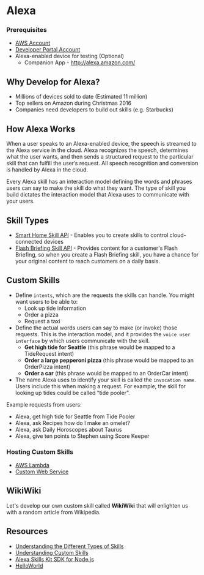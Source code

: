 # Alexa

### Prerequisites

- [AWS Account](https://aws.amazon.com/)
- [Developer Portal Account](https://developer.amazon.com/edw/home.html)
- Alexa-enabled device for testing (Optional)
  * Companion App - http://alexa.amazon.com/

## Why Develop for Alexa?

- Millions of devices sold to date (Estimated 11 million)
- Top sellers on Amazon during Christmas 2016
- Companies need developers to build out skills (e.g. Starbucks)

## How Alexa Works

When a user speaks to an Alexa-enabled device, the speech is streamed to the Alexa service in the cloud. Alexa recognizes the speech, determines what the user wants, and then sends a structured request to the particular skill that can fulfill the user’s request. All speech recognition and conversion is handled by Alexa in the cloud.

Every Alexa skill has an interaction model defining the words and phrases users can say to make the skill do what they want. The type of skill you build dictates the interaction model that Alexa uses to communicate with your users.

## Skill Types 

- [Smart Home Skill API](https://developer.amazon.com/public/solutions/alexa/alexa-skills-kit/overviews/understanding-the-smart-home-skill-api) - Enables you to create skills to control cloud-connected devices
- [Flash Briefing Skill API](https://developer.amazon.com/public/solutions/alexa/alexa-skills-kit/docs/understanding-the-flash-briefing-skill-api) - Provides content for a customer's Flash Briefing, so when you create a Flash Briefing skill, you have a chance for your original content to reach customers on a daily basis.

## Custom Skills

* Define `intents`, which are the requests the skills can handle. You might want users to be able to: 
  - Look up tide information
  - Order a pizza
  - Request a taxi
* Define the actual words users can say to make (or invoke) those requests. This is the interaction model, and it provides the `voice user interface` by which users communicate with the skill.
  - **Get high tide for Seattle** (this phrase would be mapped to a TideRequest intent)
  - **Order a large pepperoni pizza** (this phrase would be mapped to an OrderPizza intent)
  - **Order a car** (this phrase would be mapped to an OrderCar intent)
* The name Alexa uses to identify your skill is called the `invocation name`. Users include this when making a request. For example, the skill for looking up tides could be called “tide pooler”.

Example requests from users: 

- Alexa, get high tide for Seattle from Tide Pooler
- Alexa, ask Recipes how do I make an omelet?
- Alexa, ask Daily Horoscopes about Taurus
- Alexa, give ten points to Stephen using Score Keeper

### Hosting Custom Skills

* [AWS Lambda](http://aws.amazon.com/lambda/)
* [Custom Web Service](https://developer.amazon.com/public/solutions/alexa/alexa-skills-kit/docs/developing-an-alexa-skill-as-a-web-service)

## WikiWiki

Let's develop our own custom skill called **WikiWiki** that will enlighten us with a random article from Wikipedia. 






## Resources 

* [Understanding the Different Types of Skills](https://developer.amazon.com/public/solutions/alexa/alexa-skills-kit/docs/understanding-the-different-types-of-skills)
* [Understanding Custom Skills](https://developer.amazon.com/public/solutions/alexa/alexa-skills-kit/overviews/understanding-custom-skills)
* [Alexa Skills Kit SDK for Node.js](https://github.com/alexa/alexa-skills-kit-sdk-for-nodejs)
* [HelloWorld](https://github.com/amzn/alexa-skills-kit-js/tree/master/samples/helloWorld)

